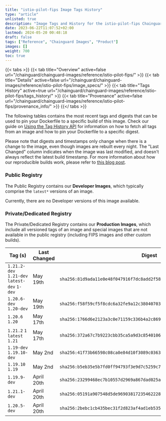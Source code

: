 ```yaml
---
title: "istio-pilot-fips Image Tags History"
type: "article"
unlisted: true
description: "Image Tags and History for the istio-pilot-fips Chainguard Image"
date: 2023-06-22T11:07:52+02:00
lastmod: 2024-05-20 00:48:18
draft: false
tags: ["Reference", "Chainguard Images", "Product"]
images: []
weight: 700
toc: true
---
```


{{< tabs >}}
{{< tab title="Overview" active=false url="/chainguard/chainguard-images/reference/istio-pilot-fips/" >}}
{{< tab title="Details" active=false url="/chainguard/chainguard-images/reference/istio-pilot-fips/image_specs/" >}}
{{< tab title="Tags History" active=true url="/chainguard/chainguard-images/reference/istio-pilot-fips/tags_history/" >}}
{{< tab title="Provenance" active=false url="/chainguard/chainguard-images/reference/istio-pilot-fips/provenance_info/" >}}
{{</ tabs >}}

The following tables contains the most recent tags and digests that can be used to pin your Dockerfile to a specific build of this image. Check our guide on [Using the Tag History API](/chainguard/chainguard-images/using-the-tag-history-api/) for information on how to fetch all tags from an image and how to pin your Dockerfile to a specific digest.

Please note that digests and timestamps only change when there is a change to the image, even though images are rebuilt every night. The "Last Changed" column indicates when the image was last modified, and doesn't always reflect the latest build timestamp. For more information about how our reproducible builds work, please refer to [this blog post](https://www.chainguard.dev/unchained/reproducing-chainguards-reproducible-image-builds).

### Public Registry
The Public Registry contains our **Developer Images**, which typically comprise the `latest*` versions of an image.

Currently, there are no Developer versions of this image available.

### Private/Dedicated Registry
The Private/Dedicated Registry contains our **Production Images**, which include all versioned tags of an image and special images that are not available in the public registry (including FIPS images and other custom builds).

| Tag (s)                                       | Last Changed | Digest                                                                    |
|-----------------------------------------------|--------------|---------------------------------------------------------------------------|
|  `1.21.2-dev` `1.21-dev` `latest-dev` `1-dev` | May 19th     | `sha256:81d9ada11e0e48f047916f7dc8add2f580800af06effa6bd4644d40fe2a5e3bc` |
|  `1.20.6-dev` `1.20-dev`                      | May 19th     | `sha256:f58f59cf5f8cdc6a32fe9a12c38040703bd268b302f7ac43fd7f3b636106a949` |
|  `1.20.6` `1.20`                              | May 17th     | `sha256:1766d6e2123a3c0e71159c336b4a2c869c9a449f308f3673d643d4703ca3f743` |
|  `1.21.2` `1` `latest` `1.21`                 | May 17th     | `sha256:372a67c7b9223cbb35ca5a9d3c85401065bf463f3c0599ff79ffd7c907d5132d` |
|  `1.19-dev` `1.19.10-dev`                     | May 2nd      | `sha256:41f73b66598c08ca0e84d10f3089c0363f7a8152a50b74b3b03a60c61e17fbfe` |
|  `1.19.10` `1.19`                             | May 2nd      | `sha256:b5eb35e5b7fd0ff94793f3e9d7c5259c744fa1f9fa002f1b3601d670588dbb74` |
|  `1.19.9-dev`                                 | April 20th   | `sha256:23299468ec7b10557d2969a867dad025adb1752c2d44471b54e7d96b3cb0e047` |
|  `1.21.1-dev`                                 | April 20th   | `sha256:05191a907548d5de96903817235462228acc25a3984f165cc654b7f966f5c07e` |
|  `1.20.5-dev`                                 | April 20th   | `sha256:2bebc1cb435bec31f2d823af4ad1eb535c55c7a180c3bb190c5d011980329518` |

